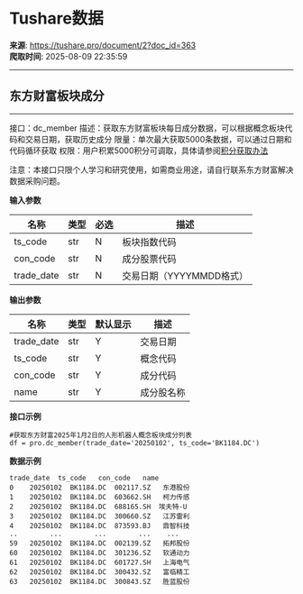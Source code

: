 # Tushare数据

**来源**: https://tushare.pro/document/2?doc_id=363  
**爬取时间**: 2025-08-09 22:35:59

---

## 东方财富板块成分

---

接口：dc\_member
描述：获取东方财富板块每日成分数据，可以根据概念板块代码和交易日期，获取历史成分
限量：单次最大获取5000条数据，可以通过日期和代码循环获取
权限：用户积累5000积分可调取，具体请参阅[积分获取办法](https://tushare.pro/document/1?doc_id=13)

注意：本接口只限个人学习和研究使用，如需商业用途，请自行联系东方财富解决数据采购问题。

**输入参数**

| 名称 | 类型 | 必选 | 描述 |
| --- | --- | --- | --- |
| ts\_code | str | N | 板块指数代码 |
| con\_code | str | N | 成分股票代码 |
| trade\_date | str | N | 交易日期（YYYYMMDD格式） |

**输出参数**

| 名称 | 类型 | 默认显示 | 描述 |
| --- | --- | --- | --- |
| trade\_date | str | Y | 交易日期 |
| ts\_code | str | Y | 概念代码 |
| con\_code | str | Y | 成分代码 |
| name | str | Y | 成分股名称 |

**接口示例**

```
#获取东方财富2025年1月2日的人形机器人概念板块成分列表
df = pro.dc_member(trade_date='20250102', ts_code='BK1184.DC')
```

**数据示例**

```
trade_date  ts_code   con_code   name
0    20250102  BK1184.DC  002117.SZ   东港股份
1    20250102  BK1184.DC  603662.SH   柯力传感
2    20250102  BK1184.DC  688165.SH  埃夫特-U
3    20250102  BK1184.DC  300660.SZ   江苏雷利
4    20250102  BK1184.DC  873593.BJ   鼎智科技
..        ...        ...        ...    ...
59   20250102  BK1184.DC  002139.SZ   拓邦股份
60   20250102  BK1184.DC  301236.SZ   软通动力
61   20250102  BK1184.DC  601727.SH   上海电气
62   20250102  BK1184.DC  300432.SZ   富临精工
63   20250102  BK1184.DC  300843.SZ   胜蓝股份
```
